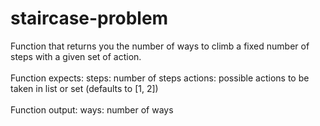 # staircase-problem
Function that returns you the number of ways to climb a fixed number of steps with a given set of action.
<br/>
<br/>
Function expects:
steps:    number of steps
actions:  possible actions to be taken in list or set (defaults to [1, 2])
<br/>
<br/>
Function output:
ways:     number of ways
